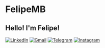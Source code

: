 # FelipeMB
## Hello! I'm Felipe!

[![LinkedIn](https://img.shields.io/badge/linkedin-%230077B5.svg?style=for-the-badge&logo=linkedin&logoColor=white)](https://www.linkedin.com/in/felipembatista/) 
[![Gmail](https://img.shields.io/badge/Gmail-D14836?style=for-the-badge&logo=gmail&logoColor=white)](mailto:profissional.felipemb@gmail.com) [![Telegram](https://img.shields.io/badge/Telegram-2CA5E0?style=for-the-badge&logo=telegram&logoColor=white)](https://t.me/felipemb) [![Instagram](https://img.shields.io/badge/Instagram-%23E4405F.svg?style=for-the-badge&logo=Instagram&logoColor=white)](https://www.instagram.com/felipemb___/)
